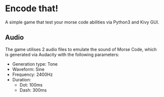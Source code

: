 # Encode that!
A simple game that test your morse code abilities via Python3 and Kivy GUI.

## Audio

The game utilises 2 audio files to emulate the sound of Morse Code, which is generated via Audacity with the following parameters:
- Generation type: Tone
- Waveform: Sine
- Frequency: 2400Hz 
- Duration:
  - Dot: 100ms
  - Dash: 300ms
